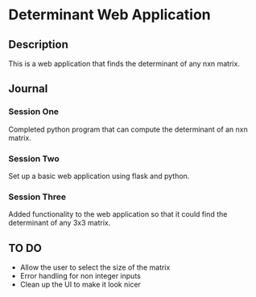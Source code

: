 # Determinant Web Application

## Description

This is a web application that finds the determinant of any nxn matrix. 

## Journal

### Session One

Completed python program that can compute the determinant of an nxn matrix.

### Session Two

Set up a basic web application using flask and python.

### Session Three 

Added functionality to the web application so that it could find the determinant of any 3x3 matrix.

## TO DO

- Allow the user to select the size of the matrix
- Error handling for non integer inputs
- Clean up the UI to make it look nicer
